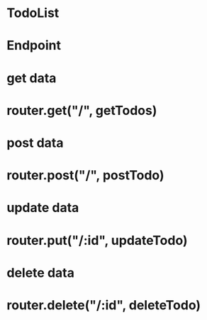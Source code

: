 # TodoList

# Endpoint

# get data
# router.get("/", getTodos)

# post data
# router.post("/", postTodo)

# update data
# router.put("/:id", updateTodo)

# delete data
# router.delete("/:id", deleteTodo)